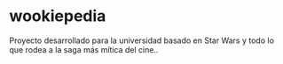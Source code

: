 # wookiepedia
Proyecto desarrollado para la universidad basado en Star Wars y todo lo que rodea a la saga más mítica del cine..
